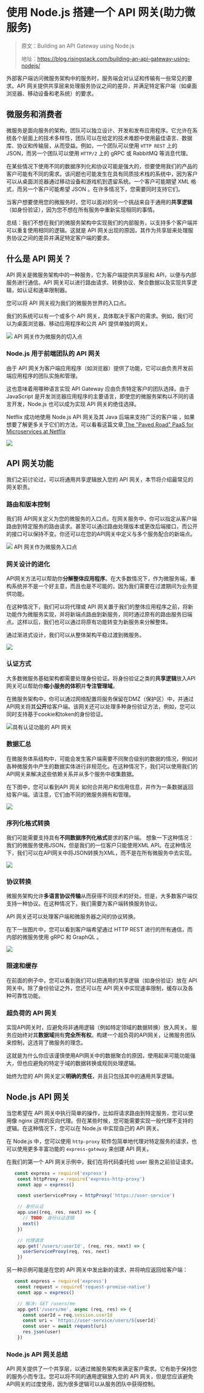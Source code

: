 # 使用 Node.js 搭建一个 API 网关(助力微服务)
> 原文：Building an API Gateway using Node.js
>
> 地址：https://blog.risingstack.com/building-an-api-gateway-using-nodejs/

外部客户端访问微服务架构中的服务时，服务端会对认证和传输有一些常见的要求。API 网关提供共享层来处理服务协议之间的差异，并满足特定客户端（如桌面浏览器、移动设备和老系统）的要求。

## 微服务和消费者
微服务是面向服务的架构，团队可以独立设计、开发和发布应用程序。它允许在系统各个层面上的技术多样性，团队可以在给定的技术难题中使用最佳语言、数据库、协议和传输层，从而受益。例如，一个团队可以使用 `HTTP REST` 上的 JSON，而另一个团队可以使用 `HTTP/2` 上的 gRPC 或 RabbitMQ 等消息代理。

在某些情况下使用不同的数据序列化和协议可能是强大的，但要使用我们的产品的客户可能有不同的需求。该问题也可能发生在具有同质技术栈的系统中，因为客户可以从桌面浏览器通过移动设备和游戏机到遗留系统。一个客户可能期望 XML 格式，而另一个客户可能希望 JSON 。在许多情况下，您需要同时支持它们。

当客户想要使用您的微服务时，您可以面对的另一个挑战来自于通用的**共享逻辑**（如身份验证），因为您不想在所有服务中重新实现相同的事情。

总结：我们不想在我们的微服务架构中实现我们的内部服务，以支持多个客户端并可以重复使用相同的逻辑。这就是 API 网关出现的原因，其作为共享层来处理服务协议之间的差异并满足特定客户端的要求。

## 什么是 API 网关？

API 网关是微服务架构中的一种服务，它为客户端提供共享层和 API，以便与内部服务进行通信。API 网关可以进行路由请求、转换协议、聚合数据以及实现共享逻辑，如认证和速率限制器。

您可以将 API 网关视为我们的微服务世界的入口点。

我们的系统可以有一个或多个 API 网关，具体取决于客户的需求。例如，我们可以为桌面浏览器、移动应用程序和公共 API 提供单独的网关。

<!-- ![](https://user-gold-cdn.xitu.io/2020/4/7/171554cdb4df51e1?w=667&h=235&f=png&s=34074) -->
![](../.vuepress/public/images/171554cdb4df51e1.png)
API 网关作为微服务的切入点


### Node.js 用于前端团队的 API 网关

由于 API 网关为客户端应用程序（如浏览器）提供了功能，它可以由负责开发前端应用程序的团队实施和管理。

这也意味着用哪种语言实现 API Gateway 应由负责特定客户的团队选择。由于 JavaScript 是开发浏览器应用程序的主要语言，即使您的微服务架构以不同的语言开发，Node.js 也可以成为实现 API 网关的绝佳选择。

Netflix 成功地使用 Node.js API 网关及其 Java 后端来支持广泛的客户端 ，如果想要了解更多关于它们的方法，可以看看这篇文章[ The "Paved Road" PaaS for Microservices at Netflix](https://www.infoq.com/news/2017/06/paved-paas-netflix/)


<!-- ![](https://user-gold-cdn.xitu.io/2020/4/7/1715551ad47c8f64?w=646&h=361&f=png&s=101526) -->
![](../.vuepress/public/images/1715551ad47c8f64.png)

## API 网关功能
我们之前讨论过，可以将通用共享逻辑放入您的 API 网关，本节将介绍最常见的网关职责。

### 路由和版本控制
我们将 API网关定义为您的微服务的入口点。在网关服务中，你可以指定从客户端路由到特定服务的路由请求。甚至可以通过路由处理版本或更改后端接口，而公开的接口可以保持不变。你还可以在您的API网关中定义与多个服务配合的新端点。

<!-- ![](https://user-gold-cdn.xitu.io/2020/4/7/17155592280ae05a?w=602&h=250&f=png&s=26546) -->
![](../.vuepress/public/images/17155592280ae05a.png)
API 网关作为微服务入口点

### 网关设计的进化
API网关方法可以帮助你**分解整体应用程序**。在大多数情况下，作为微服务端，重构系统并不是一个好主意，而且也是不可能的，因为我们需要在过渡期间为业务提供功能。

在这种情况下，我们可以将代理或 API 网关置于我们的整体应用程序之前，将新功能作为微服务实现，并将新端点路由到新服务，同时通过原有的路由服务旧端点。这样以后，我们也可以通过将原有功能转变为新服务来分解整体。

通过渐进式设计，我们可以从整体架构平稳过渡到微服务。


<!-- ![](https://user-gold-cdn.xitu.io/2020/4/8/1715562a16cae517?w=626&h=198&f=png&s=20052) -->
![](../.vuepress/public/images/1715562a16cae517.png)

### 认证方式

大多数微服务基础架构都需要处理身份验证。将身份验证之类的**共享逻辑**放入API网关可以帮助你**缩小服务的体积**并**专注管理域**。

在微服务架构中，你可以通过网络配置将服务保留在DMZ（保护区）中，并通过API网关将其**公开**给客户端。该网关还可以处理多种身份验证方法，例如，您可以同时支持基于cookie和token的身份验证。

![具有认证功能的 API 网关](./../.vuepress/public/images/17155705b7258e79.png)

### 数据汇总

在微服务体系结构中，可能会发生客户端需要不同聚合级别的数据的情况，例如对各种微服务中产生的数据实体进行非规范化。在这种情况下，我们可以使用我们的API网关来解决这些依赖关系并从多个服务中收集数据。

在下图中，您可以看到API 网关 如何合并用户和信用信息，并作为一条数据返回给客户端。请注意，它们由不同的微服务拥有和管理。


<!-- ![](https://user-gold-cdn.xitu.io/2020/4/8/1715575e175699a0) -->
![](../.vuepress/public/images/1715575e175699a0.jpg)

### 序列化格式转换

我们可能需要支持具有**不同数据序列化格式**要求的客户端。 想象一下这种情况：我们的微服务使用JSON，但是我们的一位客户只能使用XML API。在这种情况下，我们可以在API网关中将JSON转换为XML，而不是在所有微服务中去实现。

<!-- ![](https://user-gold-cdn.xitu.io/2020/4/8/1715579141fbe5a3?w=628&h=213&f=png&s=22403) -->
![](./../.vuepress/public/images/1715579141fbe5a3.png)

### 协议转换

微服务架构允许**多语言协议传输**从而获得不同技术的好处。但是，大多数客户端仅支持一种协议。在这种情况下，我们需要为客户端转换服务协议。

API 网关还可以处理客户端和微服务器之间的协议转换。

在下一张图片中，您可以看到客户端希望通过 HTTP REST 进行的所有通信，而内部的微服务使用 gRPC 和 GraphQL 。

<!-- ![](https://user-gold-cdn.xitu.io/2020/4/8/17155832ea38ff46?w=609&h=176&f=png&s=22476) -->
![](./../.vuepress/public/images/1715579141fbe5a3.png)

### 限速和缓存
在前面的例子中，您可以看到我们可以把通用的共享逻辑（如身份验证）放在 API 网关中。除了身份验证之外，您还可以在 API 网关中实现速率限制，缓存以及各种可靠性功能。


### 超负荷的 API 网关

实现API网关时，应避免将非通用逻辑（例如特定领域的数据转换）放入网关。 服务应始终对其**数据域**拥有**完全所有权**。构建一个超负荷的API网关，让微服务团队来控制，这违背了微服务的理念。

这就是为什么你应该谨慎使用API网关中的数据聚合的原因，使用起来可能功能强大，但也应避免的特定于域的数据转换或规则处理逻辑。


始终为您的 API 网关定义**明确的责任**，并且只包括其中的通用共享逻辑。

## Node.js API 网关

当您希望在 API 网关中执行简单的操作，比如将请求路由到特定服务，您可以使用像 nginx 这样的反向代理。但在某些时候，您可能需要实现一般代理不支持的逻辑。在这种情况下，您可以在 Node.js 中实现自己的 API 网关。

在 Node.js 中，您可以使用 `http-proxy` 软件包简单地代理对特定服务的请求，也可以使用更多丰富功能的 `express-gateway` 来创建 API 网关。

在我们的第一个 API 网关示例中，我们在将代码委托给 user 服务之前验证请求。

```javascript
   const express = require('express')
    const httpProxy = require('express-http-proxy')
    const app = express()

    const userServiceProxy = httpProxy('https://user-service')

    // 身份认证
    app.use((req, res, next) => {
      // TODO: 身份认证逻辑
      next()
    })

    // 代理请求
    app.get('/users/:userId', (req, res, next) => {
      userServiceProxy(req, res, next)
    })
```

另一种示例可能是在您的 API 网关中发出新的请求，并将响应返回给客户端：
```javascript
   const express = require('express')
    const request = require('request-promise-native')
    const app = express()

    // 解决: GET /users/me
    app.get('/users/me', async (req, res) => {
      const userId = req.session.userId
      const uri = `https://user-service/users/${userId}`
      const user = await request(uri)
      res.json(user)
    })
```

### Node.js API 网关总结
API 网关提供了一个共享层，以通过微服务架构来满足客户需求。它有助于保持您的服务小而专注。您可以将不同的通用逻辑放入您的 API 网关，但是您应该避免API网关的过度使用，因为很多逻辑可以从服务团队中获得控制。